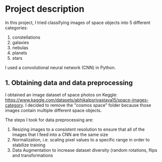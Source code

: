 # Project description

In this project, I tried classifying images of space objects into 5 different categories:
1) constellations
2) galaxies
3) nebulas
4) planets
5) stars

I used a convolutional neural network (CNN) in Python.

## 1. Obtaining data and data preprocessing

I obtained an image dataset of space photos on Keggle: https://www.kaggle.com/datasets/abhikalpsrivastava15/space-images-category.
I decided to remove the "cosmos space" folder because those images contain multiple different space objects.

The steps I took for data preprocessing are:
1) Resizing images to a consistent resolution to ensure that all of the images that I feed into a CNN are the same size
2) Normalization, i.e. scaling pixel values to a specific range in order to stabilize training
3) Data Augmentation to increase dataset diversity (random rotations, flips and transformations








